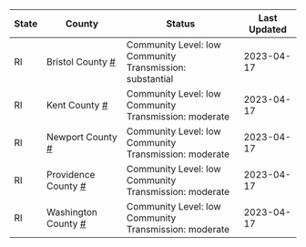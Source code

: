 State | County | Status | Last Updated
--- | --- | --- | --- 
RI | Bristol County <a href="#bristol_county">#</a> | <a name="bristol_county"></a>Community Level: low<br/>Community Transmission: substantial | 2023-04-17
RI | Kent County <a href="#kent_county">#</a> | <a name="kent_county"></a>Community Level: low<br/>Community Transmission: moderate | 2023-04-17
RI | Newport County <a href="#newport_county">#</a> | <a name="newport_county"></a>Community Level: low<br/>Community Transmission: moderate | 2023-04-17
RI | Providence County <a href="#providence_county">#</a> | <a name="providence_county"></a>Community Level: low<br/>Community Transmission: moderate | 2023-04-17
RI | Washington County <a href="#washington_county">#</a> | <a name="washington_county"></a>Community Level: low<br/>Community Transmission: moderate | 2023-04-17
